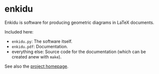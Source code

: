 enkidu
======

Enkidu is software for producing geometric diagrams in LaTeX documents.

Included here:

* `enkidu.py`: The software itself.
* `enkidu.pdf`: Documentation.
* everything else: Source code for the documentation
  (which can be created anew with `make`).

See also the [project homepage](http://www.amotlpaa.org/enkidu).
